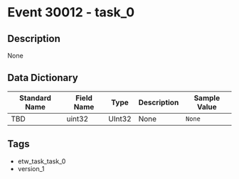 # Event 30012 - task_0

## Description
None

## Data Dictionary
|Standard Name|Field Name|Type|Description|Sample Value|
|---|---|---|---|---|
|TBD|uint32|UInt32|None|`None`|

## Tags
* etw_task_task_0
* version_1